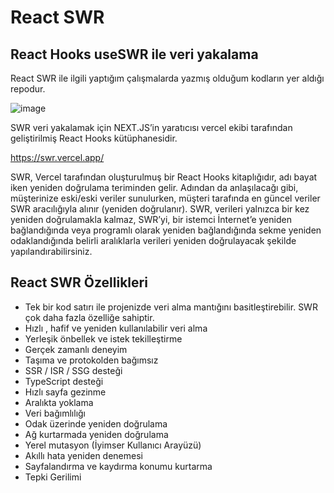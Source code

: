 # React SWR

## React Hooks useSWR ile veri yakalama

React SWR ile ilgili yaptığım çalışmalarda yazmış olduğum kodların yer aldığı repodur.

![image](https://user-images.githubusercontent.com/98388628/182477749-1c5ecbd4-34eb-42ae-8a89-b8fe7957b860.png)

SWR veri yakalamak için NEXT.JS’in yaratıcısı vercel ekibi tarafından geliştirilmiş React Hooks kütüphanesidir.

https://swr.vercel.app/

SWR, Vercel tarafından oluşturulmuş bir React Hooks kitaplığıdır, adı bayat iken yeniden doğrulama teriminden gelir. Adından da anlaşılacağı gibi, müşterinize eski/eski veriler sunulurken, müşteri tarafında en güncel veriler SWR aracılığıyla alınır (yeniden doğrulanır). SWR, verileri yalnızca bir kez yeniden doğrulamakla kalmaz, SWR’yi, bir istemci İnternet’e yeniden bağlandığında veya programlı olarak yeniden bağlandığında sekme yeniden odaklandığında belirli aralıklarla verileri yeniden doğrulayacak şekilde yapılandırabilirsiniz.

## React SWR Özellikleri

* Tek bir kod satırı ile projenizde veri alma mantığını basitleştirebilir. SWR çok daha fazla özelliğe sahiptir.
* Hızlı , hafif ve yeniden kullanılabilir veri alma
* Yerleşik önbellek ve istek tekilleştirme
* Gerçek zamanlı deneyim
* Taşıma ve protokolden bağımsız
* SSR / ISR / SSG desteği
* TypeScript desteği
* Hızlı sayfa gezinme
* Aralıkta yoklama
* Veri bağımlılığı
* Odak üzerinde yeniden doğrulama
* Ağ kurtarmada yeniden doğrulama
* Yerel mutasyon (İyimser Kullanıcı Arayüzü)
* Akıllı hata yeniden denemesi
* Sayfalandırma ve kaydırma konumu kurtarma
* Tepki Gerilimi
